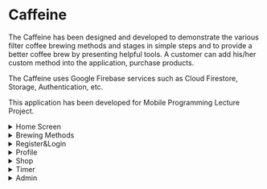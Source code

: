 # Caffeine

The Caffeine has been designed and developed to demonstrate the various filter coffee brewing methods and stages in simple steps and to provide a better coffee brew by presenting helpful tools. A customer can add his/her custom method into the application, purchase products.

The Caffeine uses Google Firebase services such as Cloud Firestore, Storage, Authentication, etc.

This application has been developed for Mobile Programming Lecture Project.

<details>
  <summary>Home Screen</summary>

 <p align="center">
  <img src="ss1.png" width="50%">.
</p>
<p align="center">
  <img src="ss2.png" width="50%">.</p>

</details>

<details>
  <summary>Brewing Methods</summary>

 <p align="center">
  <img src="ss3.png" width="50%">.
</p>

<p align="center">
  <img src="ss4.png" width="50%">.
</p>
<p align="center">
  <img src="ss5.png" width="50%">.
</p>
</details>
<details>
  <summary>Register&Login</summary>

  <p align="center">
  <img src="ss6.png" width="50%">.
</p>
<p align="center">
  <img src="ss7.png" width="50%">.
</p>
</details>
<details>
  <summary>Profile</summary>

 <p align="center">
  <img src="ss8.png" width="50%">.
</p>
<p align="center">
  <img src="ss9.png" width="50%">.
</p>
</details>
<details>
  <summary>Shop</summary>

 <p align="center">
  <img src="ss10.png" width="50%">.
</p>
<p align="center">
  <img src="ss11.png" width="50%">.
</p>
<p align="center">
  <img src="ss12.png" width="50%">.
</p>
<p align="center">
  <img src="ss13.png" width="50%">.
</p>
<p align="center">
  <img src="ss14.png" width="50%">.
</p>
</details>
<details>
  <summary>Timer</summary>

  <p align="center">
  <img src="ss15.png" width="50%">.
</p>
<p align="center">
  <img src="ss16.png" width="50%">.
</p>
</details>
<details>
  <summary>Admin</summary>

 <p align="center">
  <img src="ss17.png" width="50%">.
</p>
</details>






